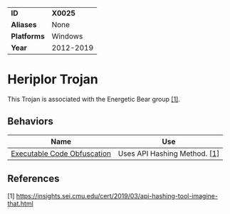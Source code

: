 |||
|---------|------------------------|
|**ID**|**X0025**|
|**Aliases**|None|
|**Platforms**|Windows|
|**Year**| 2012-2019 |

Heriplor Trojan
===============
This Trojan is associated with the Energetic Bear group  [[1]](#1).

Behaviors
---------
|Name|Use|
|---------------------|-------------------------------------------------------|
| [Executable Code Obfuscation](https://github.com/MBCProject/mbc-markdown/blob/master/anti-static-analysis/exe-code-obfuscate.md) | Uses API Hashing Method. [[1]](#1)|

References
----------
<a name="1">[1]</a> https://insights.sei.cmu.edu/cert/2019/03/api-hashing-tool-imagine-that.html